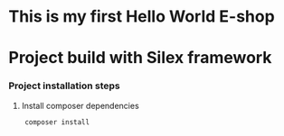 This is my first Hello World E-shop
===================================

# Project build with Silex framework

### Project installation steps

1. Install composer dependencies

```
    composer install
```
